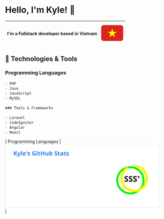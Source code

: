 # Hello, I'm Kyle! 👋

| I'm a Fullstack developer based in Vietnam | ![flag](https://raw.githubusercontent.com/phieule2024/phieule2024/5b25793793916496c3a5cb913232f1a8d2389d98/vn-icon.svg) |
| ----------------------------------------- | ------------------------------------------------------------------------------------------------- |

## 🔧 Technologies & Tools

### Programming Languages

    - PHP
    - Java 
    - JavaScript
    - MySQL

    ### Tools & Frameworks

    - Laravel
    - CodeIgniter
    - Angular
    - React 
| Programming Languages |  <img src="https://raw.githubusercontent.com/phieule2024/phieule2024/0b4078771fab80afd0df4d4ed1d28eb90d597bde/kai.svg" alt="kai" />  |
